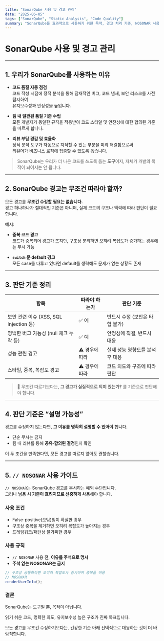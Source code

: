 ```yaml
---
title: "SonarQube 사용 및 경고 관리"
date: "2025-06-05"
tags: ["SonarQube", "Static Analysis", "Code Quality"]
summary: "SonarQube를 효과적으로 사용하기 위한 목적, 경고 처리 기준, NOSONAR 사용 가이드를 정리합니다."
---
```


# SonarQube 사용 및 경고 관리

---

## 1. 우리가 SonarQube를 사용하는 이유

- **코드 품질 자동 점검**  
  코드 작성 시점에 정적 분석을 통해 잠재적인 버그, 코드 냄새, 보안 리스크를 사전 탐지하여  
  유지보수성과 안정성을 높입니다.

- **팀 내 일관된 품질 기준 수립**  
  모든 개발자가 동일한 규칙을 적용받아 코드 스타일 및 안전성에 대한 합의된 기준을 따르게 합니다.

- **리뷰 부담 경감 및 효율화**  
  정적 분석 도구가 자동으로 지적할 수 있는 부분을 미리 해결함으로써  
  리뷰어가 비즈니스 로직에 집중할 수 있도록 돕습니다.

> SonarQube는 우리가 더 나은 코드를 쓰도록 돕는 **도구**이지, 자체가 개발의 목적이 되어서는 안 됩니다.

---

## 2. SonarQube 경고는 무조건 따라야 할까?

모든 경고를 **무조건 수정할 필요는 없습니다.**  
경고 하나하나가 절대적인 기준은 아니며, 실제 코드의 구조나 맥락에 따라 판단이 필요합니다.

예시:

- **중복 코드 경고**  
  코드가 중복되어 경고가 뜨지만, 구조상 분리하면 오히려 복잡도가 증가하는 경우에는 무시 가능

- **`switch` 문 default 경고**  
  모든 case를 다루고 있다면 default를 생략해도 문제가 없는 상황도 존재

---

## 3. 판단 기준 정리

| 항목                                   | 따라야 하는가  | 판단 기준                       |
| -------------------------------------- | -------------- | ------------------------------- |
| 보안 관련 이슈 (XSS, SQL Injection 등) | ✅ 예          | 반드시 수정 (보안은 타협 불가)  |
| 명백한 버그 가능성 (null 체크 누락 등) | ✅ 예          | 안정성에 직결, 반드시 대응      |
| 성능 관련 경고                         | ⚠️ 경우에 따라 | 실제 성능 영향도를 분석 후 대응 |
| 스타일, 중복, 복잡도 경고              | ⚠️ 경우에 따라 | 코드 의도와 구조에 따라 판단    |

> 🧭 무조건 따르기보다는, **그 경고가 실질적으로 의미 있는가?** 를 기준으로 판단해야 합니다.

---

## 4. 판단 기준은 “설명 가능성”

경고를 수정하지 않는다면, **그 이유를 명확히 설명할 수 있어야** 합니다.

- 단순 무시는 금지
- 팀 내 리뷰를 통해 **공유·합의된 결정**인지 확인

이 두 조건을 만족한다면, 모든 경고를 따르지 않아도 괜찮습니다.

---

## 5. `// NOSONAR` 사용 가이드

`// NOSONAR`는 SonarQube 경고를 무시하는 예외 수단입니다.  
그러나 **남용 시 기준이 흐려지므로 신중하게 사용**해야 합니다.

### 사용 조건

- False-positive(오탐)임이 확실한 경우
- 구조상 중복을 제거하면 오히려 복잡도가 높아지는 경우
- 프레임워크/패턴상 불가피한 경우

### 사용 규칙

- `// NOSONAR` 사용 전, **이유를 주석으로 명시**
- **주석 없는 NOSONAR는 금지**

```ts
// 구조상 공통화하면 오히려 복잡도가 증가하여 중복을 허용
// NOSONAR
renderUserInfo();
```

### 결론

SonarQube는 도구일 뿐, 목적이 아닙니다.

읽기 쉬운 코드, 명확한 의도, 유지보수성 높은 구조가 진짜 목표입니다.

모든 경고를 무조건 수정하기보다는, 건강한 기준 아래 선택적으로 대응하는 것이 더 바람직합니다.
